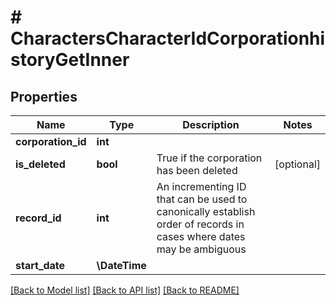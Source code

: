 # # CharactersCharacterIdCorporationhistoryGetInner

## Properties

Name | Type | Description | Notes
------------ | ------------- | ------------- | -------------
**corporation_id** | **int** |  |
**is_deleted** | **bool** | True if the corporation has been deleted | [optional]
**record_id** | **int** | An incrementing ID that can be used to canonically establish order of records in cases where dates may be ambiguous |
**start_date** | **\DateTime** |  |

[[Back to Model list]](../../README.md#models) [[Back to API list]](../../README.md#endpoints) [[Back to README]](../../README.md)

